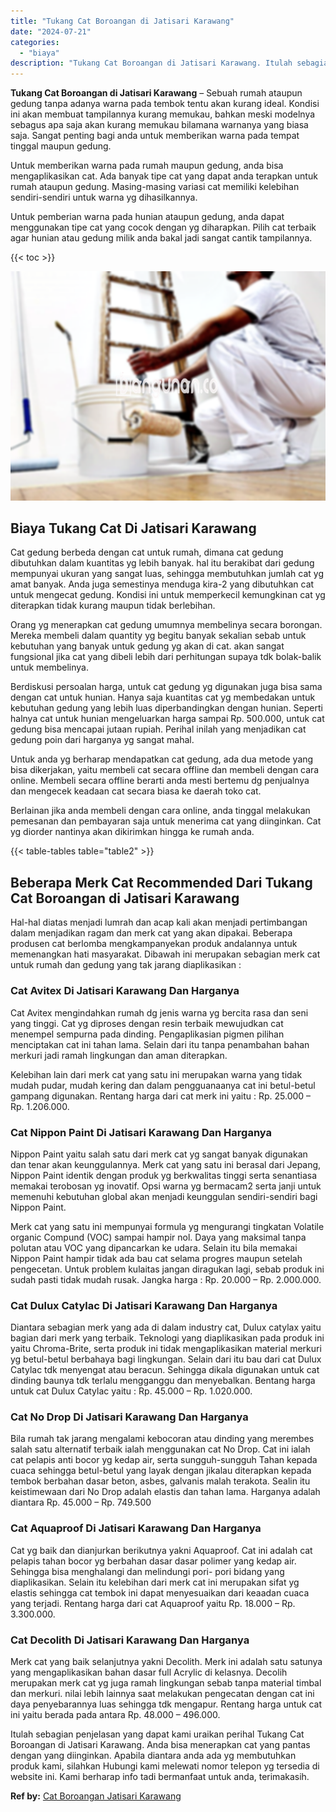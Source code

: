 ```yaml
---
title: "Tukang Cat Boroangan di Jatisari Karawang"
date: "2024-07-21"
categories: 
  - "biaya"
description: "Tukang Cat Boroangan di Jatisari Karawang. Itulah sebagian penjelasan yang dapat kami uraikan perihal Tukang Cat Boroangan di Jatisari Karawang. Anda bisa me..."
---
```


**Tukang Cat Boroangan di Jatisari Karawang** – Sebuah rumah ataupun gedung tanpa adanya warna pada tembok tentu akan kurang ideal. Kondisi ini akan membuat tampilannya kurang memukau, bahkan meski modelnya sebagus apa saja akan kurang memukau bilamana warnanya yang biasa saja. Sangat penting bagi anda untuk memberikan warna pada tempat tinggal maupun gedung.

Untuk memberikan warna pada rumah maupun gedung, anda bisa mengaplikasikan cat. Ada banyak tipe cat yang dapat anda terapkan untuk rumah ataupun gedung. Masing-masing variasi cat memiliki kelebihan sendiri-sendiri untuk warna yg dihasilkannya.

Untuk pemberian warna pada hunian ataupun gedung, anda dapat menggunakan tipe cat yang cocok dengan yg diharapkan. Pilih cat terbaik agar hunian atau gedung milik anda bakal jadi sangat cantik tampilannya.

{{< toc >}}

![Tukang Cat Boroangan di Jatisari Karawang](/images/jasa-cat-murah33.png)

## Biaya Tukang Cat Di Jatisari Karawang

Cat gedung berbeda dengan cat untuk rumah, dimana cat gedung dibutuhkan dalam kuantitas yg lebih banyak. hal itu berakibat dari gedung mempunyai ukuran yang sangat luas, sehingga membutuhkan jumlah cat yg amat banyak. Anda juga semestinya menduga kira-2 yang dibutuhkan cat untuk mengecat gedung. Kondisi ini untuk memperkecil kemungkinan cat yg diterapkan tidak kurang maupun tidak berlebihan.

Orang yg menerapkan cat gedung umumnya membelinya secara borongan. Mereka membeli dalam quantity yg begitu banyak sekalian sebab untuk kebutuhan yang banyak untuk gedung yg akan di cat. akan sangat fungsional jika cat yang dibeli lebih dari perhitungan supaya tdk bolak-balik untuk membelinya.

Berdiskusi persoalan harga, untuk cat gedung yg digunakan juga bisa sama dengan cat untuk hunian. Hanya saja kuantitas cat yg membedakan untuk kebutuhan gedung yang lebih luas diperbandingkan dengan hunian. Seperti halnya cat untuk hunian mengeluarkan harga sampai Rp. 500.000, untuk cat gedung bisa mencapai jutaan rupiah. Perihal inilah yang menjadikan cat gedung poin dari harganya yg sangat mahal.

Untuk anda yg berharap mendapatkan cat gedung, ada dua metode yang bisa dikerjakan, yaitu membeli cat secara offline dan membeli dengan cara online. Membeli secara offline berarti anda mesti bertemu dg penjualnya dan mengecek keadaan cat secara biasa ke daerah toko cat.

Berlainan jika anda membeli dengan cara online, anda tinggal melakukan pemesanan dan pembayaran saja untuk menerima cat yang diinginkan. Cat yg diorder nantinya akan dikirimkan hingga ke rumah anda.

{{< table-tables table="table2" >}}

## Beberapa Merk Cat Recommended Dari Tukang Cat Boroangan di Jatisari Karawang

Hal-hal diatas menjadi lumrah dan acap kali akan menjadi pertimbangan dalam menjadikan ragam dan merk cat yang akan dipakai. Beberapa produsen cat berlomba mengkampanyekan produk andalannya untuk memenangkan hati masyarakat. Dibawah ini merupakan sebagian merk cat untuk rumah dan gedung yang tak jarang diaplikasikan :

### Cat Avitex Di Jatisari Karawang Dan Harganya

Cat Avitex mengindahkan rumah dg jenis warna yg bercita rasa dan seni yang tinggi. Cat yg diproses dengan resin terbaik mewujudkan cat menempel sempurna pada dinding. Pengaplikasian pigmen pilihan menciptakan cat ini tahan lama. Selain dari itu tanpa penambahan bahan merkuri jadi ramah lingkungan dan aman diterapkan.

Kelebihan lain dari merk cat yang satu ini merupakan warna yang tidak mudah pudar, mudah kering dan dalam pengguanaanya cat ini betul-betul gampang digunakan. Rentang harga dari cat merk ini yaitu : Rp. 25.000 – Rp. 1.206.000.

### Cat Nippon Paint Di Jatisari Karawang Dan Harganya

Nippon Paint yaitu salah satu dari merk cat yg sangat banyak digunakan dan tenar akan keunggulannya. Merk cat yang satu ini berasal dari Jepang, Nippon Paint identik dengan produk yg berkwalitas tinggi serta senantiasa memakai terobosan yg inovatif. Opsi warna yg bermacam2 serta janji untuk memenuhi kebutuhan global akan menjadi keunggulan sendiri-sendiri bagi Nippon Paint.

Merk cat yang satu ini mempunyai formula yg mengurangi tingkatan Volatile organic Compund (VOC) sampai hampir nol. Daya yang maksimal tanpa polutan atau VOC yang dipancarkan ke udara. Selain itu bila memakai Nippon Paint hampir tidak ada bau cat selama progres maupun setelah pengecetan. Untuk problem kulaitas jangan diragukan lagi, sebab produk ini sudah pasti tidak mudah rusak. Jangka harga : Rp. 20.000 – Rp. 2.000.000.

### Cat Dulux Catylac Di Jatisari Karawang Dan Harganya

Diantara sebagian merk yang ada di dalam industry cat, Dulux catylax yaitu bagian dari merk yang terbaik. Teknologi yang diaplikasikan pada produk ini yaitu Chroma-Brite, serta produk ini tidak mengaplikasikan material merkuri yg betul-betul berbahaya bagi lingkungan. Selain dari itu bau dari cat Dulux Catylac tdk menyengat atau beracun. Sehingga dikala digunakan untuk cat dinding baunya tdk terlalu mengganggu dan menyebalkan. Bentang harga untuk cat Dulux Catylac yaitu : Rp. 45.000 – Rp. 1.020.000.

### Cat No Drop Di Jatisari Karawang Dan Harganya

Bila rumah tak jarang mengalami kebocoran atau dinding yang merembes salah satu alternatif terbaik ialah menggunakan cat No Drop. Cat ini ialah cat pelapis anti bocor yg kedap air, serta sungguh-sungguh Tahan kepada cuaca sehingga betul-betul yang layak dengan jikalau diterapkan kepada tembok berbahan dasar beton, asbes, galvanis malah terakota. Sealin itu keistimewaan dari No Drop adalah elastis dan tahan lama. Harganya adalah diantara Rp. 45.000 – Rp. 749.500

### Cat Aquaproof Di Jatisari Karawang Dan Harganya

Cat yg baik dan dianjurkan berikutnya yakni Aquaproof. Cat ini adalah cat pelapis tahan bocor yg berbahan dasar dasar polimer yang kedap air. Sehingga bisa menghalangi dan melindungi pori- pori bidang yang diaplikasikan. Selain itu kelebihan dari merk cat ini merupakan sifat yg elastis sehingga cat tembok ini dapat menyesuaikan dari keaadan cuaca yang terjadi. Rentang harga dari cat Aquaproof yaitu Rp. 18.000 – Rp. 3.300.000.

### Cat Decolith Di Jatisari Karawang Dan Harganya

Merk cat yang baik selanjutnya yakni Decolith. Merk ini adalah satu satunya yang mengaplikasikan bahan dasar full Acrylic di kelasnya. Decolih merupakan merk cat yg juga ramah lingkungan sebab tanpa material timbal dan merkuri. nilai lebih lainnya saat melakukan pengecatan dengan cat ini daya penyebarannya luas sehingga tdk mengapur. Rentang harga untuk cat ini yaitu berada pada antara Rp. 48.000 – 496.000.

Itulah sebagian penjelasan yang dapat kami uraikan perihal Tukang Cat Boroangan di Jatisari Karawang. Anda bisa menerapkan cat yang pantas dengan yang diinginkan. Apabila diantara anda ada yg membutuhkan produk kami, silahkan Hubungi kami melewati nomor telepon yg tersedia di website ini. Kami berharap info tadi bermanfaat untuk anda, terimakasih.

**Ref by:** [Cat Boroangan Jatisari Karawang](https://id.wikipedia.org/wiki/Cat)
